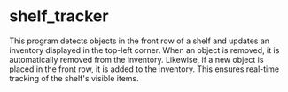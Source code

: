 # shelf_tracker
This program detects objects in the front row of a shelf and updates an inventory displayed in the top-left corner. When an object is removed, it is automatically removed from the inventory. Likewise, if a new object is placed in the front row, it is added to the inventory. This ensures real-time tracking of the shelf's visible items.
